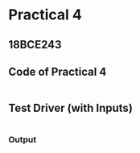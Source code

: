 # Practical 4

## 18BCE243

## Code of Practical 4

```c++

```

## Test Driver (with Inputs)

```c++

```

### Output

```none

```
